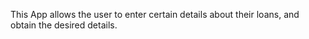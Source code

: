 This App allows the user to enter certain details about their loans, and obtain the desired details.

